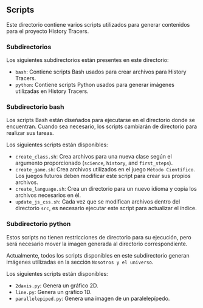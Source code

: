 ## Scripts

Este directorio contiene varios scripts utilizados para generar contenidos para el proyecto History Tracers.

### Subdirectorios

Los siguientes subdirectorios están presentes en este directorio:

-  `bash`: Contiene scripts Bash usados para crear archivos para History Tracers.
-  `python`: Contiene scripts Python usados para generar imágenes utilizadas en History Tracers.

### Subdirectorio bash

Los scripts Bash están diseñados para ejecutarse en el directorio donde se encuentran. Cuando sea necesario, los scripts cambiarán de directorio para realizar sus tareas.

Los siguientes scripts están disponibles:

-  `create_class.sh`: Crea archivos para una nueva clase según el argumento proporcionado (`science`, `history`, and `first_steps`). 
-  `create_game.sh`: Crea archivos utilizados en el juego `Método Científico`. Los juegos futuros deben modificar este script para crear sus propios archivos.
-  `create_language.sh`: Crea un directorio para un nuevo idioma y copia los archivos necesarios en él.
-  `update_js_css.sh`: Cada vez que se modifican archivos dentro del directorio `src`, es necesario ejecutar este script para actualizar el índice.

### Subdirectorio python

Estos scripts no tienen restricciones de directorio para su ejecución, pero será necesario mover la imagen generada al directorio correspondiente.

Actualmente, todos los scripts disponibles en este subdirectorio generan imágenes utilizadas en la sección `Nosotros y el universo`.

Los siguientes scripts están disponibles:

-  `2daxis.py`: Genera un gráfico 2D.
-  `line.py`: Genera un gráfico 1D.
-  `parallelepiped.py`: Genera una imagen de un paralelepípedo.

